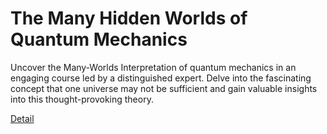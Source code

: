 # The Many Hidden Worlds of Quantum Mechanics

Uncover the Many-Worlds Interpretation of quantum mechanics in an engaging course led by a distinguished expert. Delve into the fascinating concept that one universe may not be sufficient and gain valuable insights into this thought-provoking theory. 

[Detail](https://eduitfree.com/courses/the-many-hidden-worlds-of-quantum-mechanics)